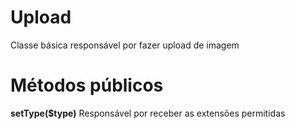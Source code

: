 # Upload
Classe básica responsável por fazer upload de imagem

# Métodos públicos

<strong> setType($type)</strong>
Responsável por receber as extensões permitidas


